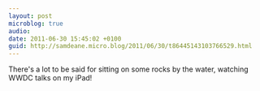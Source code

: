 ```yaml
---
layout: post
microblog: true
audio: 
date: 2011-06-30 15:45:02 +0100
guid: http://samdeane.micro.blog/2011/06/30/t86445143103766529.html
---
```

There's a lot to be said for sitting on some rocks by the water, watching WWDC talks on my iPad!
